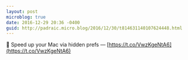 ```yaml
---
layout: post
microblog: true
date: 2016-12-29 20:36 -0400
guid: http://padraic.micro.blog/2016/12/30/t814631140107624448.html
---
```

🔗 Speed up your Mac via hidden prefs — [https://t.co/VwzKgeNtA6](https://t.co/VwzKgeNtA6)
